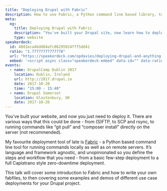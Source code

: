 ```yaml
---
title: "Deploying Drupal with Fabric"
description: How to use Fabric, a Python command line based library, to deploy your Drupal applications.
meta:
  og:
    title: Deploying Drupal with Fabric
    description: "You've built your Drupal site, now learn how to deploy it with Fabric."
    type: website
speakerdeck:
  id: 40d1eca4bd484afc86295924fff5dd41
  ratio: "1.77777777777778"
  url: "https://speakerdeck.com/opdavies/deploying-drupal-and-anything-else-with-fabric"
  embed: '<script async class="speakerdeck-embed" data-id="" data-ratio="" src="//speakerdeck.com/assets/embed.js"></script>'
events:
  - name: DrupalCamp Dublin 2017
    location: Dublin, Ireland
    url: http://2017.drupal.ie
    date: 2017-10-20
    time: "15:00 - 15:40"
  - name: Drupal Somerset
    location: Glastonbury, UK
    date: 2017-10-26
---
```


You’ve built your website, and now you just need to deploy it. There are various ways that this could be done - from (S)FTP, to SCP and rsync, to running commands like “git pull” and “composer install” directly on the server (not recommended).

My favourite deployment tool of late is [Fabric][1] - a Python based command line tool for running commands locally as well as on remote servers. It’s language and framework agnostic, and unopinionated so you define the steps and workflow that you need - from a basic few-step deployment to a full Capistrano style zero-downtime deployment.

This talk will cover some introduction to Fabric and how to write your own fabfiles, to then covering some examples and demos of different use case deployments for your Drupal project.

[1]: http://www.fabfile.org

